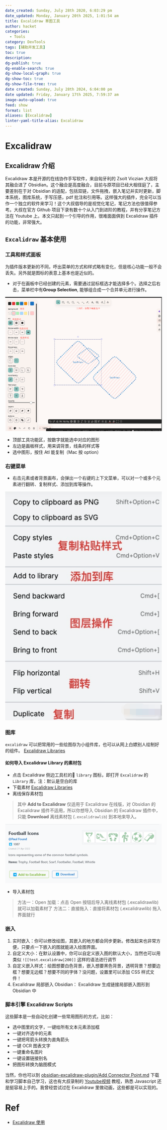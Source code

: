 ```yaml
---
date_created: Sunday, July 28th 2020, 6:03:29 pm
date_updated: Monday, January 20th 2025, 1:01:54 am
title: Excalidraw 草图工具
author: hacket
categories:
  - Tools
category: DevTools
tags: [辅助开发工具]
toc: true
description: 
dg-publish: true
dg-enable-search: true
dg-show-local-graph: true
dg-show-toc: true
dg-show-file-tree: true
date created: Sunday, July 28th 2024, 6:04:00 pm
date updated: Friday, January 17th 2025, 7:59:37 am
image-auto-upload: true
feed: show
format: list
aliases: [Excalidraw]
linter-yaml-title-alias: Excalidraw
---
```


# Excalidraw

## Excalidraw 介绍

Excalidraw 本是开源的在线协作手写软件，来自匈牙利的 Zsolt Viczian 大叔将其融合进了 Obsidian。这个融合是高度融合，目前与原项目已经大相径庭了，主要差别在于对 Obsidian 的适配，包括双链，文件拖拽，嵌入笔记并实时更新，脚本系统，图库系统，手写压感，pdf 批注和引用等。这样强大的插件，完全可以当作一个独立的软件来学习！这个大叔倡导的是视觉化笔记，笔记方法也很值得参考。大叔在官方 Github 项目下录有数十个从入门到进阶的教程，并有分享笔记方法在 Youtube 上。本文只起到一个引导的作用，很难面面俱到 Excalidraw 插件的功能，非常强大。

## `Excalidraw` 基本使用

### 工具和样式面板

为插件版本更新的不同，呼出菜单的方式和样式略有变化，但是核心功能一般不会丢失。另外就是图标的表意上基本也是近似的。

- 对于在画板中已经创建的元素，需要通过鼠标框选才能选择多个。选择之后右击，菜单栏中有**Group Selection**, 能够组合成一个合并单元进行操作。

![ ](https://raw.githubusercontent.com/hacket/ObsidianOSS/master/obsidian202407281814958.png)

- 顶部工具功能区，按数字就能选中对应的图形
- 左边是画板样式，用来调背景，线条的样式等
- 选中图形，按住 Atl 能复制（Mac 按 option）

### 右键菜单

- 右击元素或者背景画布，会弹出一个右键的上下文菜单，可以对一个或多个元素进行翻转、复制样式、添加到库等操作。

![|500](https://raw.githubusercontent.com/hacket/ObsidianOSS/master/obsidian202407282306536.png)

### 图库

`excalidraw` 可以把常用的一些绘图存为小组件库，也可以从网上白嫖别人绘制好的组件。 [Excalidraw Libraries](https://libraries.excalidraw.com/?target=_blank&referrer=app%3A%2F%2Fobsidian.md&useHash=true&token=QsBDpV33IaUrThzJN19Od&theme=dark&version=2&sort=default)

#### 如何导入 Excalidraw Library 的素材包

- 点击 Excalidraw 侧边工具栏的📖 `library` 图标，即打开 `Excalidraw` 的 `Library` 库，注：默认是空白的库
- 下载素材 [Excalidraw Libraries](https://libraries.excalidraw.com/?target=_blank&referrer=app%3A%2F%2Fobsidian.md&useHash=true&token=FJeYgBKCeAYtm3HX9zttC&theme=light&version=2&sort=default)
- 离线保存素材包

> 其中 **Add to Excalidraw** 仅适用于 Excalidraw 在线版，对 Obsidian 的 Excalidraw 插件不适用，所以你想导入 Obsidian 的 Excalidraw 插件中，只能 **Download** 离线素材包 (`.excalidrawlib`) 到本地来导入。

![ ](https://raw.githubusercontent.com/hacket/ObsidianOSS/master/obsidian202407282313601.png)

- 导入素材包

> 方法一：Open 加载：点击 Open 按钮后导入离线素材包 (.excalidrawlib) 就可以加载素材了
> 方法二：直接拖入：直接将素材包 (.excalidrawlib) 拖入界面就行

### 嵌入

1. 实时嵌入：你可以修改绘图，其嵌入的地方都会同步更新。修改起来也非常方便，只要点一下嵌入的图就能进入绘图界面。
2. 自定义大小：在默认设置中，你可以自定义嵌入图的默认大小，当然也可以用类似 `![[test.excalidraw|200]]` 这样的语法进行调节
3. 自定义嵌入样式：绘图想要白色背景，嵌入想要黑色背景，透明背景？想要边框？想要无边框？想要不同的字体？没问题，设置里可以添加 CSS 样式文件！
4. Excalidraw 局部嵌入 Obsidian： Excalidraw 生成链接局部嵌入图形到 Obsidian 中

### 脚本引擎 Excalidraw Scripts

这些脚本是一些自动化创建一些常用图形的方式，比如：

- 选中图里的文字，一键给所有文本元素添加框
- 一键对齐选中的元素
- 一键把弯箭头转换为直角箭头
- 一键 OCR 图表文字
- 一键重命名图片
- 一键设置链接别名
- 把图形转换为脑图模式

当然，你也可以到 [obsidian-excalidraw-plugin/Add Connector Point.md](https://github.com/zsviczian/obsidian-excalidraw-plugin/blob/master/ea-scripts/Add%20Connector%20Point.md) 下载和学习脚本自己学习，这也有大叔录制的 [Youtube视频](https://www.youtube.com/watch?v=hePJcObHIso&feature=youtu.be) 教程，熟悉 Javascript 还是挺容易上手的。我曾经尝试过在 Excalidraw 里做动画，这些都是可以实现的。

# Ref

- [Excalidraw 使用](https://pkmer.cn/Pkmer-Docs/10-obsidian/obsidian%E7%A4%BE%E5%8C%BA%E6%8F%92%E4%BB%B6/excalidraw/obsidian-excalidraw-plugin/)
